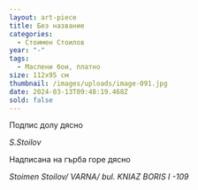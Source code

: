 ```yaml
---
layout: art-piece
title: Без название
categories:
  - Стоимен Стоилов
year: "-"
tags:
  - Маслени бои, платно
size: 112х95 см
thumbnail: /images/uploads/image-091.jpg
date: 2024-03-13T09:48:19.468Z
sold: false
---
```

Подпис долу  дясно

*S.Stoilov* 

Надписана на гърба горе дясно

*Stoimen Stoilov/ VARNA/ bul. KNIAZ BORIS  I -109*
